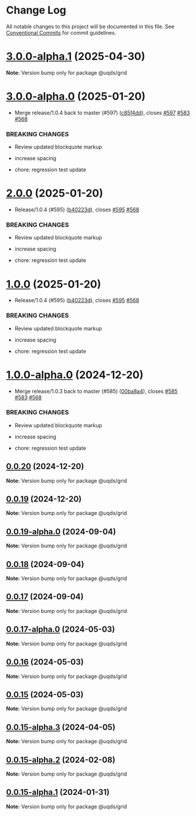 # Change Log

All notable changes to this project will be documented in this file.
See [Conventional Commits](https://conventionalcommits.org) for commit guidelines.

# [3.0.0-alpha.1](https://github.com/uq-its-ss/design-system/compare/@uqds/grid@3.0.0-alpha.0...@uqds/grid@3.0.0-alpha.1) (2025-04-30)

**Note:** Version bump only for package @uqds/grid

# [3.0.0-alpha.0](https://github.com/uq-its-ss/design-system/compare/@uqds/grid@1.0.0-alpha.0...@uqds/grid@3.0.0-alpha.0) (2025-01-20)

- Merge release/1.0.4 back to master (#597) ([c85f4dd](https://github.com/uq-its-ss/design-system/commit/c85f4dd04601bad019d83edeb680dd919fd1aebb)), closes [#597](https://github.com/uq-its-ss/design-system/issues/597) [#583](https://github.com/uq-its-ss/design-system/issues/583) [#568](https://github.com/uq-its-ss/design-system/issues/568)

### BREAKING CHANGES

- Review updated blockquote markup

- increase spacing

- chore: regression test update

# [2.0.0](https://github.com/uq-its-ss/design-system/compare/@uqds/grid@0.0.20...@uqds/grid@2.0.0) (2025-01-20)

- Release/1.0.4 (#595) ([b40223d](https://github.com/uq-its-ss/design-system/commit/b40223d819d456f67620dfd880380b85214c4103)), closes [#595](https://github.com/uq-its-ss/design-system/issues/595) [#568](https://github.com/uq-its-ss/design-system/issues/568)

### BREAKING CHANGES

- Review updated blockquote markup

- increase spacing

- chore: regression test update

# [1.0.0](https://github.com/uq-its-ss/design-system/compare/@uqds/grid@0.0.20...@uqds/grid@1.0.0) (2025-01-20)

- Release/1.0.4 (#595) ([b40223d](https://github.com/uq-its-ss/design-system/commit/b40223d819d456f67620dfd880380b85214c4103)), closes [#595](https://github.com/uq-its-ss/design-system/issues/595) [#568](https://github.com/uq-its-ss/design-system/issues/568)

### BREAKING CHANGES

- Review updated blockquote markup

- increase spacing

- chore: regression test update

# [1.0.0-alpha.0](https://github.com/uq-its-ss/design-system/compare/@uqds/grid@0.0.19-alpha.0...@uqds/grid@1.0.0-alpha.0) (2024-12-20)

- Merge release/1.0.3 back to master (#585) ([00ba8a4](https://github.com/uq-its-ss/design-system/commit/00ba8a439019ed08ab357499c758be419f50f150)), closes [#585](https://github.com/uq-its-ss/design-system/issues/585) [#583](https://github.com/uq-its-ss/design-system/issues/583) [#568](https://github.com/uq-its-ss/design-system/issues/568)

### BREAKING CHANGES

- Review updated blockquote markup

- increase spacing

- chore: regression test update

## [0.0.20](https://github.com/uq-its-ss/design-system/compare/@uqds/grid@0.0.19-alpha.0...@uqds/grid@0.0.20) (2024-12-20)

**Note:** Version bump only for package @uqds/grid

## [0.0.19](https://github.com/uq-its-ss/design-system/compare/@uqds/grid@0.0.19-alpha.0...@uqds/grid@0.0.19) (2024-12-20)

**Note:** Version bump only for package @uqds/grid

## [0.0.19-alpha.0](https://github.com/uq-its-ss/design-system/compare/@uqds/grid@0.0.18...@uqds/grid@0.0.19-alpha.0) (2024-09-04)

**Note:** Version bump only for package @uqds/grid

## [0.0.18](https://github.com/uq-its-ss/design-system/compare/@uqds/grid@0.0.17-alpha.0...@uqds/grid@0.0.18) (2024-09-04)

**Note:** Version bump only for package @uqds/grid

## [0.0.17](https://github.com/uq-its-ss/design-system/compare/@uqds/grid@0.0.17-alpha.0...@uqds/grid@0.0.17) (2024-09-04)

**Note:** Version bump only for package @uqds/grid

## [0.0.17-alpha.0](https://github.com/uq-its-ss/design-system/compare/@uqds/grid@0.0.15-alpha.3...@uqds/grid@0.0.17-alpha.0) (2024-05-03)

**Note:** Version bump only for package @uqds/grid

## [0.0.16](https://github.com/uq-its-ss/design-system/compare/@uqds/grid@0.0.15-alpha.3...@uqds/grid@0.0.16) (2024-05-03)

**Note:** Version bump only for package @uqds/grid

## [0.0.15](https://github.com/uq-its-ss/design-system/compare/@uqds/grid@0.0.15-alpha.3...@uqds/grid@0.0.15) (2024-05-03)

**Note:** Version bump only for package @uqds/grid

## [0.0.15-alpha.3](https://github.com/uq-its-ss/design-system/compare/@uqds/grid@0.0.15-alpha.2...@uqds/grid@0.0.15-alpha.3) (2024-04-05)

**Note:** Version bump only for package @uqds/grid

## [0.0.15-alpha.2](https://github.com/uq-its-ss/design-system/compare/@uqds/grid@0.0.15-alpha.1...@uqds/grid@0.0.15-alpha.2) (2024-02-08)

**Note:** Version bump only for package @uqds/grid

## [0.0.15-alpha.1](https://github.com/uq-its-ss/design-system/compare/@uqds/grid@0.0.15-alpha.0...@uqds/grid@0.0.15-alpha.1) (2024-01-31)

**Note:** Version bump only for package @uqds/grid
